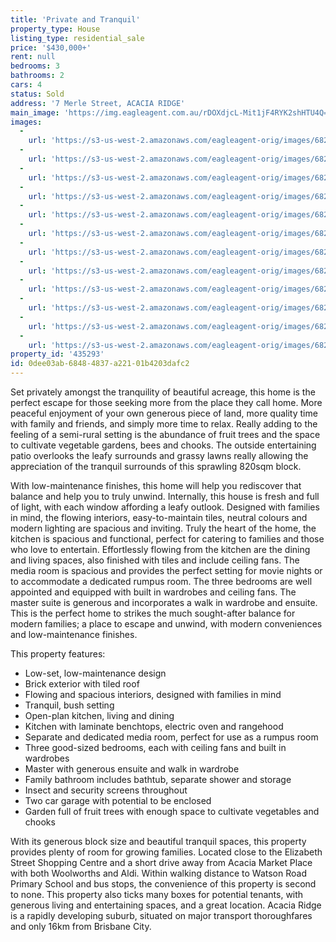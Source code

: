 ```yaml
---
title: 'Private and Tranquil'
property_type: House
listing_type: residential_sale
price: '$430,000+'
rent: null
bedrooms: 3
bathrooms: 2
cars: 4
status: Sold
address: '7 Merle Street, ACACIA RIDGE'
main_image: 'https://img.eagleagent.com.au/rDOXdjcL-Mit1jF4RYK2shHTU4Q=/1280x854/smart/https://s3-us-west-2.amazonaws.com/eagleagent-orig/images/6822837/131108638-image-M.jpg'
images:
  -
    url: 'https://s3-us-west-2.amazonaws.com/eagleagent-orig/images/6822848/131108638-image-K.jpg'
  -
    url: 'https://s3-us-west-2.amazonaws.com/eagleagent-orig/images/6822847/131108638-image-J.jpg'
  -
    url: 'https://s3-us-west-2.amazonaws.com/eagleagent-orig/images/6822846/131108638-image-I.jpg'
  -
    url: 'https://s3-us-west-2.amazonaws.com/eagleagent-orig/images/6822845/131108638-image-H.jpg'
  -
    url: 'https://s3-us-west-2.amazonaws.com/eagleagent-orig/images/6822844/131108638-image-G.jpg'
  -
    url: 'https://s3-us-west-2.amazonaws.com/eagleagent-orig/images/6822843/131108638-image-F.jpg'
  -
    url: 'https://s3-us-west-2.amazonaws.com/eagleagent-orig/images/6822842/131108638-image-E.jpg'
  -
    url: 'https://s3-us-west-2.amazonaws.com/eagleagent-orig/images/6822841/131108638-image-D.jpg'
  -
    url: 'https://s3-us-west-2.amazonaws.com/eagleagent-orig/images/6822840/131108638-image-C.jpg'
  -
    url: 'https://s3-us-west-2.amazonaws.com/eagleagent-orig/images/6822839/131108638-image-B.jpg'
  -
    url: 'https://s3-us-west-2.amazonaws.com/eagleagent-orig/images/6822838/131108638-image-A.jpg'
  -
    url: 'https://s3-us-west-2.amazonaws.com/eagleagent-orig/images/6822837/131108638-image-M.jpg'
property_id: '435293'
id: 0dee03ab-6848-4837-a221-01b4203dafc2
---
```

Set privately amongst the tranquility of beautiful acreage, this home is the perfect escape for those seeking more from the place they call home. More peaceful enjoyment of your own generous piece of land, more quality time with family and friends, and simply more time to relax. Really adding to the feeling of a semi-rural setting is the abundance of fruit trees and the space to cultivate vegetable gardens, bees and chooks. The outside entertaining patio overlooks the leafy surrounds and grassy lawns really allowing the appreciation of the tranquil surrounds of this sprawling 820sqm block.

With low-maintenance finishes, this home will help you rediscover that balance and help you to truly unwind. Internally, this house is fresh and full of light, with each window affording a leafy outlook.
Designed with families in mind, the flowing interiors, easy-to-maintain tiles, neutral colours and modern lighting are spacious and inviting. Truly the heart of the home, the kitchen is spacious and functional, perfect for catering to families and those who love to entertain. Effortlessly flowing from the kitchen are the dining and living spaces, also finished with tiles and include ceiling fans. The media room is spacious and provides the perfect setting for movie nights or to accommodate a dedicated rumpus room. The three bedrooms are well appointed and equipped with built in wardrobes and ceiling fans. The master suite is generous and incorporates a walk in wardrobe and ensuite. This is the perfect home to strikes the much sought-after balance for modern families; a place to escape and unwind, with modern conveniences and low-maintenance finishes.

This property features:

*  Low-set, low-maintenance design
*  Brick exterior with tiled roof
*  Flowing and spacious interiors, designed with families in mind
*  Tranquil, bush setting
*  Open-plan kitchen, living and dining
*  Kitchen with laminate benchtops, electric oven and rangehood
*  Separate and dedicated media room, perfect for use as a rumpus room
*  Three good-sized bedrooms, each with ceiling fans and built in wardrobes
*  Master with generous ensuite and walk in wardrobe
*  Family bathroom includes bathtub, separate shower and storage
*  Insect and security screens throughout
*  Two car garage with potential to be enclosed
*  Garden full of fruit trees with enough space to cultivate vegetables and chooks

With its generous block size and beautiful tranquil spaces, this property provides plenty of room for growing families. Located close to the Elizabeth Street Shopping Centre and a short drive away from Acacia Market Place with both Woolworths and Aldi. Within walking distance to Watson Road Primary School and bus stops, the convenience of this property is second to none. This property also ticks many boxes for potential tenants, with generous living and entertaining spaces, and a great location. Acacia Ridge is a rapidly developing suburb, situated on major transport thoroughfares and only 16km from Brisbane City.